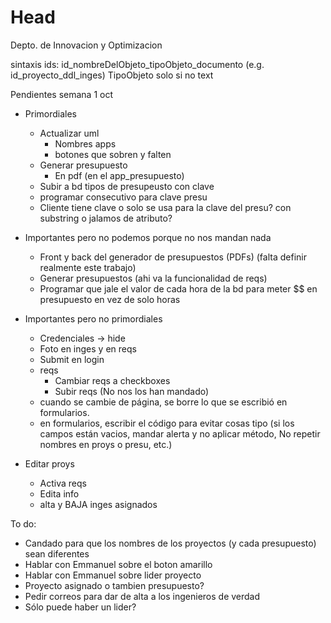 # Head
Depto. de Innovacion y Optimizacion

sintaxis ids: id_nombreDelObjeto_tipoObjeto_documento (e.g. id_proyecto_ddl_inges) TipoObjeto solo si no text

Pendientes semana  1 oct 

- Primordiales
  - Actualizar uml
    - Nombres apps
    - botones que sobren y falten
  - Generar presupuesto
    - En pdf (en el app_presupuesto)
  - Subir a bd tipos de presupeusto con clave
  - programar consecutivo para clave presu
  - Cliente tiene clave o solo se usa para la clave del presu? con substring o jalamos de atributo?
  
- Importantes pero no podemos porque no nos mandan nada
  - Front y back del generador de presupuestos (PDFs) (falta definir realmente este trabajo)
  - Generar presupuestos (ahi va la funcionalidad de reqs)
  - Programar que jale el valor de cada hora de la bd para meter $$ en presupuesto en vez de solo horas

- Importantes pero no primordiales
  - Credenciales -> hide
  - Foto en inges y en reqs
  - Submit en login
  - reqs
    - Cambiar reqs a checkboxes
    - Subir reqs (No nos los han mandado)
  - cuando se cambie de página, se borre lo que se escribió en formularios.
  - en formularios, escribir el código para evitar cosas tipo (si los campos están vacios, mandar alerta y no aplicar método,  No repetir nombres en proys o presu, etc.)
 - Editar proys
    - Activa reqs
    - Edita info
    - alta y BAJA inges asignados

To do:
  - Candado para que los nombres de los proyectos (y cada presupuesto) sean diferentes
  - Hablar con Emmanuel sobre el boton amarillo
  - Hablar con Emmanuel sobre lider proyecto
  - Proyecto asignado o tambien  presupuesto?
  - Pedir correos para dar de alta a los ingenieros de verdad
  - Sólo puede haber un lider?
